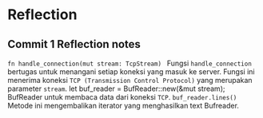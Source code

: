 # Reflection
## Commit 1 Reflection notes 
```fn handle_connection(mut stream: TcpStream) ```
Fungsi ```handle_connection``` bertugas untuk menangani setiap koneksi yang masuk ke server. Fungsi ini menerima koneksi          ```TCP (Transmission Control Protocol)``` yang merupakan parameter ```stream```.
let buf_reader = BufReader::new(&mut stream);
BufReader untuk membaca data dari koneksi ```TCP```.
```buf_reader.lines()``` 
Metode ini mengembalikan iterator yang menghasilkan text Bufreader. 
